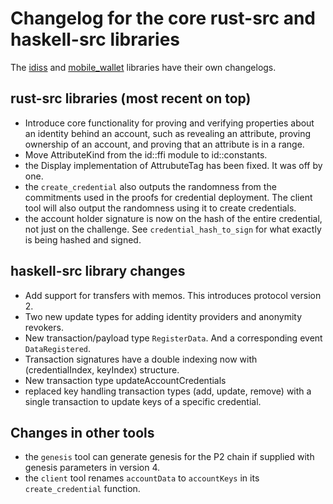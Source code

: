 # Changelog for the core rust-src and haskell-src libraries

The [idiss](./idiss) and [mobile_wallet](./mobile_wallet/) libraries have their
own changelogs.

## rust-src libraries (most recent on top)
   - Introduce core functionality for proving and verifying properties about an identity behind an account, such as
     revealing an attribute, proving ownership of an account, and proving that an attribute is in a range.
   - Move AttributeKind from the id::ffi module to id::constants.
   - the Display implementation of AttrubuteTag has been fixed. It was off by one.
   - the `create_credential` also outputs the randomness from the commitments used 
     in the proofs for credential deployment. The client tool will also output the randomness 
     using it to create credentials. 
   - the account holder signature is now on the hash of the entire credential, not
     just on the challenge. See `credential_hash_to_sign` for what exactly is being
     hashed and signed.
   
## haskell-src library changes
   - Add support for transfers with memos. This introduces protocol version 2.
   - Two new update types for adding identity providers and anonymity revokers.
   - New transaction/payload type `RegisterData`. And a corresponding event `DataRegistered`.
   - Transaction signatures have a double indexing now with (credentialIndex,
     keyIndex) structure.
   - New transaction type updateAccountCredentials
   - replaced key handling transaction types (add, update, remove) with a single
     transaction to update keys of a specific credential.

## Changes in other tools
   - the `genesis` tool can generate genesis for the P2 chain if supplied with
     genesis parameters in version 4.
   - the `client` tool renames `accountData` to `accountKeys` in its
     `create_credential` function.
